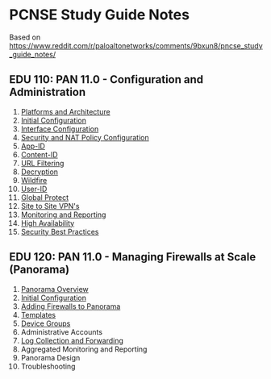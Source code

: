 # PCNSE Study Guide Notes

Based on https://www.reddit.com/r/paloaltonetworks/comments/9bxun8/pncse_study_guide_notes/

## EDU 110: PAN 11.0 - Configuration and Administration
1.  [Platforms and Architecture](Platforms-and-Architecture.md)
2.  [Initial Configuration](Initial-Configuration.md)
3.  [Interface Configuration](Interface-Configuration.md)
4.  [Security and NAT Policy Configuration](Security-and-NAT-Policy-Configuration.md)
5.  [App-ID](App-ID.md)
6.  [Content-ID](Content-ID.md)
7.  [URL Filtering](URL-Filtering.md)
8.  [Decryption](Decryption.md)
9.  [Wildfire](Wildfire.md)
10. [User-ID](User-ID.md)
11. [Global Protect](Global-Protect.md)
12. [Site to Site VPN's](Site-to-Site-VPNs.md)
13. [Monitoring and Reporting](Monitoring-and-Reporting.md)
14. [High Availability](High-Availability.md)
15. [Security Best Practices](Security-Best-Practices.md)

## EDU 120: PAN 11.0 - Managing Firewalls at Scale (Panorama)
1.  [Panorama Overview](Panorama-Overview.md)
2.  [Initial Configuration](Panorama-Initial-Configuration.md)
3.  [Adding Firewalls to Panorama](Adding-Firewalls-to-Panorama.md)
4.  [Templates](Panorama-Templates.md)
5.  [Device Groups](Panorama-Device-Groups.md)
6.  Administrative Accounts
7.  [Log Collection and Forwarding](Log-Collection-and-Forwarding.md)
8.  Aggregated Monitoring and Reporting
9.  Panorama Design
10. Troubleshooting



